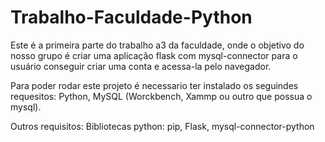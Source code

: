 # Trabalho-Faculdade-Python
Este é a primeira parte do trabalho a3 da faculdade, onde o objetivo do nosso grupo é criar uma aplicação flask com mysql-connector para o usuário conseguir criar uma conta e acessa-la pelo navegador.

Para poder rodar este projeto é necessario ter instalado os seguindes requesitos:
    Python, MySQL (Worckbench, Xammp ou outro que possua o mysql).

Outros requisitos:
    Bibliotecas python: pip, Flask, mysql-connector-python